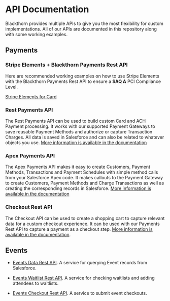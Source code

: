 # API Documentation

Blackthorn provides multiple APIs to give you the most flexibility for custom implementations. All of our APIs are documented in this repository along with some working examples.

## Payments

### Stripe Elements + Blackthorn Payments Rest API
Here are recommended working examples on how to use Stripe Elements with the Blackthorn Payments Rest API to ensure a **SAQ A** PCI Compliance Level.

[Stripe Elements for Card](https://blackthornio.github.io/documentation/payments/stripe-web-elements-card/stripe-elements-blackthorn-payments-card.html)

<!-- uncomment these once they're done
[Stripe Elements for ACH](https://blackthornio.github.io/documentation/payments/stripe-web-elements-ach/stripe-elements-blackthorn-payments-ach.html)


### Authorize.net Accept Hosted + Blackthorn Payments Rest API
Here are recommended working examples on how to use Accept Hosted with the Blackthorn Payments Rest API to ensure a **SAQ A** PCI Compliance Level.

[Authorize.net Accept Hosted for Card](https://blackthornio.github.io/documentation/payments/authorizenet-accept-hosted-card/TODO-card.html)


[Authorize.net Accept Hosted for eCheck](https://blackthornio.github.io/documentation/payments/authorizenet-accept-hosted-echeck/TODO-echeck.html)
 -->


### Rest Payments API
The Rest Payments API can be used to build custom Card and ACH Payment processing. It works with our supported Payment Gateways to save reusable Payment Methods and authorize or capture Transaction Charges. All data is saved in Salesforce and can also be related to whatever objects you use. [More information is available in the documentation](/payments/payments_rest_api.md)


### Apex Payments API
The Apex Payments API makes it easy to create Customers, Payment Methods, Transactions and Payment Schedules with simple method calls from your Salesforce Apex code. It makes callouts to the Payment Gateway to create Customers, Payment Methods and Charge Transactions as well as creating the corresponding records in Salesforce. [More information is available in the documentation](/payments/payments_apex_api.md)


### Checkout Rest API
The Checkout API can be used to create a shopping cart to capture relevant data for a custom checkout experience. It can be used with our Payments Rest API to capture a payment as a checkout step. [More information is available in the documentation](/payments/checkout_api.md).


## Events

* [Events Data Rest API](/events/events_data_api.md). A service for querying Event records from Salesforce.

* [Events Waitlist Rest API](/events/events_addtowaitlist_api.md). A service for checking waitlists and adding attendees to waitlists.

* [Events Checkout Rest API](/events/events_checkout_api.md). A service to submit event checkouts.

